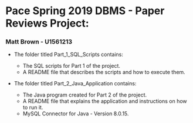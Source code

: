 # Pace Spring 2019 DBMS - Paper Reviews Project:

### Matt Brown - U1561213

- The folder titled Part_1_SQL_Scripts contains: 
  - The SQL scripts for Part 1 of the project.
  - A README file that describes the scripts and how to execute them.

- The folder titled Part_2_Java_Application contains:
  - The Java program created for Part 2 of the project.
  - A README file that explains the application and instructions on how to run it.
  - MySQL Connector for Java - Version 8.0.15.